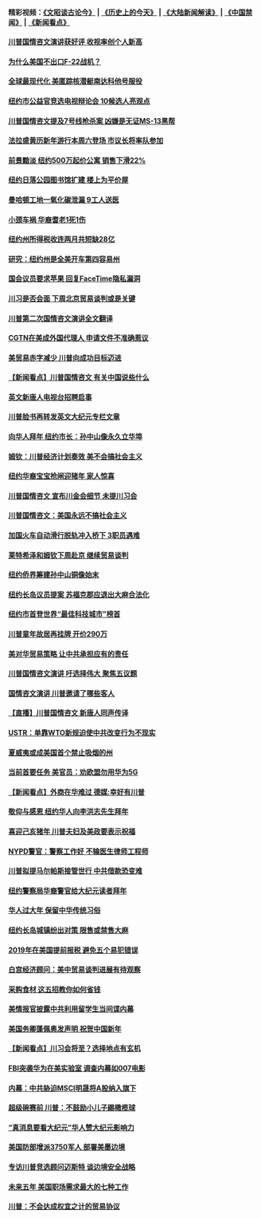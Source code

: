 #### 精彩视频：[《文昭谈古论今》](http://45.32.25.56/wenzhao) | [《历史上的今天》](http://45.32.25.56/today-in-history) | [《大陆新闻解读》](http://45.32.25.56/ntdtv-comedy) | [《中国禁闻》](http://45.32.25.56/ntdtv-news) | [《新闻看点》](http://45.32.25.56/news-insight) 

 #### [川普国情咨文演讲获好评 收视率创个人新高](../pages/nsc412/n11029891.md?t=02071531) 

#### [为什么美国不出口F-22战机？](../pages/nsc412/n11030207.md?t=02071531) 

#### [全球最现代化 美匿踪核潜艇南达科他号服役](../pages/nsc412/n11029826.md?t=02071531) 

#### [纽约市公益官竞选电视辩论会  10候选人亮观点](../pages/nsc412/n11029725.md?t=02071531) 

#### [川普国情咨文提及7号线枪杀案   凶嫌是无证MS-13黑帮](../pages/nsc412/n11029767.md?t=02071531) 

#### [法拉盛黄历新年游行本周六登场 市议长将率队参加](../pages/nsc412/n11029736.md?t=02071531) 

#### [前景黯淡 纽约500万起价公寓 销售下滑22%](../pages/nsc412/n11029779.md?t=02071531) 

#### [纽约日落公园图书馆扩建 楼上为平价屋](../pages/nsc412/n11029748.md?t=02071531) 

#### [曼哈顿工地一氧化碳泄漏 9工人送医](../pages/nsc412/n11029751.md?t=02071531) 

#### [小颈车祸 华裔耆老1死1伤](../pages/nsc412/n11029764.md?t=02071531) 

#### [纽约州所得税收连两月共短缺28亿](../pages/nsc412/n11029773.md?t=02071531) 

#### [研究：纽约州是全美开车第四容易州](../pages/nsc412/n11029776.md?t=02071531) 

#### [国会议员要求苹果 回复FaceTime隐私漏洞](../pages/nsc412/n11029731.md?t=02071531) 

#### [川习是否会面 下周北京贸易谈判或是关键](../pages/nsc412/n11029173.md?t=02071531) 

#### [川普第二次国情咨文演讲全文翻译](../pages/nsc412/n11029266.md?t=02071531) 

#### [CGTN在美成外国代理人 申请文件不准确惹议](../pages/nsc412/n11028976.md?t=02071531) 

#### [美贸易赤字减少 川普向成功目标迈进](../pages/nsc412/n11028907.md?t=02071531) 

#### [【新闻看点】川普国情咨文 有关中国说些什么](../pages/nsc412/n11028748.md?t=02071531) 

#### [英文新唐人电视台招聘启事](../pages/nsc412/n11028817.md?t=02071531) 

#### [川普脸书再转发英文大纪元专栏文章](../pages/nsc412/n11028719.md?t=02071531) 

#### [向华人拜年 纽约市长：孙中山像永久立华埠](../pages/nsc412/n11027112.md?t=02071531) 

#### [姆钦：川普经济计划奏效 美不会搞社会主义](../pages/nsc412/n11028626.md?t=02071531) 

#### [纽约华裔宝宝抢闸迎猪年 家人惊喜](../pages/nsc412/n11027120.md?t=02071531) 

#### [川普国情咨文 宣布川金会细节 未提川习会](../pages/nsc412/n11027745.md?t=02071531) 

#### [川普国情咨文：美国永远不搞社会主义](../pages/nsc412/n11027086.md?t=02071531) 

#### [加国火车自动滑行脱轨冲入桥下 3职员遇难](../pages/nsc412/n11027459.md?t=02071531) 

#### [莱特希泽和姆钦下周赴京 继续贸易谈判](../pages/nsc412/n11026983.md?t=02071531) 

#### [纽约侨界筹建孙中山铜像始末](../pages/nsc412/n11027107.md?t=02071531) 

#### [纽约长岛议员提案 苏福克郡应退出大麻合法化](../pages/nsc412/n11027300.md?t=02071531) 

#### [纽约市首登世界“最佳科技城市”榜首](../pages/nsc412/n11027125.md?t=02071531) 

#### [川普童年故居再挂牌   开价290万](../pages/nsc412/n11027287.md?t=02071531) 

#### [美对华贸易策略 让中共承担应有的责任](../pages/nsc412/n11026533.md?t=02071531) 

#### [川普国情咨文演讲 吁选择伟大 聚焦五议题](../pages/nsc412/n11026232.md?t=02071531) 

#### [国情咨文演讲 川普邀请了哪些客人](../pages/nsc412/n11027007.md?t=02071531) 

#### [【直播】川普国情咨文 新唐人同声传译](../pages/nsc412/n11024217.md?t=02071531) 

#### [USTR：单靠WTO新规迫使中共改变行为不现实](../pages/nsc412/n11026504.md?t=02071531) 

#### [夏威夷或成美国首个禁止吸烟的州](../pages/nsc412/n11026434.md?t=02071531) 

#### [当前首要任务 美官员：劝欧盟勿用华为5G](../pages/nsc412/n11026496.md?t=02071531) 

#### [【新闻看点】外商在华难过 德媒:幸好有川普](../pages/nsc412/n11026253.md?t=02071531) 

#### [敬仰与感恩 纽约华人向李洪志先生拜年](../pages/nsc412/n11022605.md?t=02071531) 

#### [喜迎己亥猪年 川普夫妇及美政要表示祝福](../pages/nsc412/n11026157.md?t=02071531) 

#### [NYPD警官：警察工作好 不输医生律师工程师](../pages/nsc412/n11025353.md?t=02071531) 

#### [川普拟提马尔帕斯接管世行 中共借款恐变难](../pages/nsc412/n11025872.md?t=02071531) 

#### [纽约警察局华裔警官给大纪元读者拜年](../pages/nsc412/n11025375.md?t=02071531) 

#### [华人过大年 保留中华传统习俗](../pages/nsc412/n11025344.md?t=02071531) 

#### [纽约长岛城镇纷出对策 限售或禁售大麻](../pages/nsc412/n11025337.md?t=02071531) 

#### [2019年在美国提前报税 避免五个易犯错误](../pages/nsc412/n11024421.md?t=02071531) 

#### [白宫经济顾问：美中贸易谈判进展有待观察](../pages/nsc412/n11024700.md?t=02071531) 

#### [采购食材 这五招教你如何省钱](../pages/nsc412/n11024437.md?t=02071531) 

#### [美情报官披露中共利用留学生当间谍内幕](../pages/nsc412/n11024449.md?t=02071531) 

#### [美国务卿蓬佩奥发声明 祝贺中国新年](../pages/nsc412/n11024590.md?t=02071531) 

#### [【新闻看点】川习会将至？选择地点有玄机](../pages/nsc412/n11024283.md?t=02071531) 

#### [FBI突袭华为在美实验室 调查内幕如007电影](../pages/nsc412/n11024318.md?t=02071531) 

#### [内幕：中共胁迫MSCI明晟将A股纳入旗下](../pages/nsc412/n11024175.md?t=02071531) 

#### [超级碗赛前 川普：不鼓励小儿子踢橄榄球](../pages/nsc412/n11023993.md?t=02071531) 

#### [“真消息要看大纪元”华人赞大纪元影响力](../pages/nsc412/n11019162.md?t=02071531) 

#### [美国防部增派3750军人 部署美墨边境](../pages/nsc412/n11023230.md?t=02071531) 

#### [专访川普竞选顾问迈斯特 谈边境安全战略](../pages/nsc412/n11022555.md?t=02071531) 

#### [未来五年 美国职场需求最大的七种工作](../pages/nsc412/n11017088.md?t=02071531) 

#### [川普：不会达成权宜之计的贸易协议](../pages/nsc412/n11022486.md?t=02071531) 

